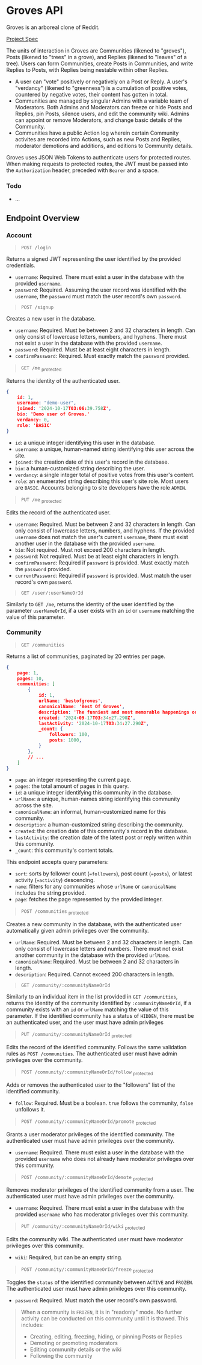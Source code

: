# Groves API
Groves is an arboreal clone of Reddit.

[Project Spec](https://www.theodinproject.com/lessons/node-path-nodejs-odin-book)

The units of interaction in Groves are Communities (likened to "groves"), Posts (likened to "trees" in a grove), and Replies (likened to "leaves" of a tree). Users can form Communities, create Posts in Communities, and write Replies to Posts, with Replies being nestable within other Replies. 

- A user can "vote" positively or negatively on a Post or Reply. A user's "verdancy" (likened to "greenness") is a cumulation of positive votes, countered by negative votes, their content has gotten in total.
- Communities are managed by singular Admins with a variable team of Moderators. Both Admins and Moderators can freeze or hide Posts and Replies, pin Posts, silence users, and edit the community wiki. Admins can appoint or remove Moderators, and change basic details of the Community.
- Communities have a public Action log wherein certain Community activites are recorded into Actions, such as new Posts and Replies, moderator demotions and additions, and editions to Community details.

Groves uses JSON Web Tokens to authenticate users for protected routes. When making requests to protected routes, the JWT must be passed into the `Authorization` header, preceded with `Bearer` and a space.

### Todo

- ...

## Endpoint Overview

### Account

> `POST /login`

Returns a signed JWT representing the user identified by the provided credentials.

- `username`: Required. There must exist a user in the database with the provided `username`.
- `password`: Required. Assuming the user record was identified with the `username`, the `password` must match the user record's own `password`.

> `POST /signup`

Creates a new user in the database.

- `username`: Required. Must be between 2 and 32 characters in length. Can only consist of lowercase letters, numbers, and hyphens. There must not exist a user in the database with the provided `username`.
- `password`: Required. Must be at least eight characters in length.
- `confirmPassword`: Required. Must exactly match the `password` provided.

> `GET /me` <sub>protected</sub>

Returns the identity of the authenticated user.

```json
{
    id: 1,
    username: "demo-user",
    joined: '2024-10-17T03:06:39.758Z',
    bio: 'Demo user of Groves.'
    verdancy: 0,
    role: 'BASIC'
}
```

- `id`: a unique integer identifying this user in the database.
- `username`: a unique, human-named string identifying this user across the site.
- `joined`: the creation date of this user's record in the database.
- `bio`: a human-customized string describing the user.
- `verdancy`: a single integer total of positive votes from this user's content.
- `role`: an enumerated string describing this user's site role. Most users are `BASIC`. Accounts belonging to site developers have the role `ADMIN`.

> `PUT /me` <sub>protected</sub> 

Edits the record of the authenticated user.

- `username`: Required. Must be between 2 and 32 characters in length. Can only consist of lowercase letters, numbers, and hyphens. If the provided `username` does not match the user's current `username`, there must exist another user in the database with the provided `username`.
- `bio`: Not required. Must not exceed 200 characters in length.
- `password`: Not required. Must be at least eight characters in length.
- `confirmPassword`: Required if `password` is provided. Must exactly match the `password` provided.
- `currentPassword`: Required if `password` is provided. Must match the user record's own `password`.

> `GET /user/:userNameOrId`

Similarly to `GET /me`, returns the identity of the user identified by the parameter `userNameOrId`, if a user exists with an `id` or `username` matching the value of this parameter.

### Community

> `GET /communities`

Returns a list of communities, paginated by 20 entries per page.

```json
{
    page: 1,
    pages: 10,
    communities: [
    	{
        	id: 1,
        	urlName: 'bestofgroves',
        	canonicalName: 'Best Of Groves',
        	description: 'The funniest and most memorable happenings on Groves.',
        	created: '2024-09-17T03:34:27.290Z',
        	lastActivity: '2024-10-17T03:34:27.290Z',
        	_count: {
            	followers: 100,
            	posts: 1000,
        	}
    	},
    	// ...
	]
}
```

- `page`: an integer representing the current page.
- `pages`: the total amount of pages in this query.
- `id`: a unique integer identifying this community in the database.
- `urlName`: a unique, human-names string identifying this community across the site.
- `canonicalName`: an informal, human-customized name for this community.
- `description`: a human-customized string describing the community.
- `created`: the creation date of this community's record in the database.
- `lastActivity`: the creation date of the latest post or reply written within this community.
- `_count`: this community's content totals.

This endpoint accepts query parameters:

- `sort`: sorts by follower count (`=followers`), post count (`=posts`), or latest activity (`=activity`) descending.
- `name`: filters for any communities whose `urlName` or `canonicalName` includes the string provided.
- `page`: fetches the page represented by the provided integer.

> `POST /communities` <sub>protected</sub> 

Creates a new community in the database, with the authenticated user automatically given admin privileges over the community.

- `urlName`: Required. Must be between 2 and 32 characters in length. Can only consist of lowercase letters and numbers. There must not exist another community in the database with the provided `urlName`.
- `canonicalName`: Required. Must be between 2 and 32 characters in length.
- `description`: Required. Cannot exceed 200 characters in length.

> `GET /community/:communityNameOrId`

Similarly to an individual item in the list provided in `GET /communities`, returns the identity of the community identified by `:communityNameOrId`, if a community exists with an `id` or `urlName` matching the value of this parameter. If the identified community has a status of `HIDDEN`, there must be an authenticated user, and the user must have admin privileges

> `PUT /community/:communityNameOrId`  <sub>protected</sub> 

Edits the record of the identified community. Follows the same validation rules as `POST /communities`. The authenticated user must have admin privileges over the community.

> `POST /community/:communityNameOrId/follow` <sub>protected</sub> 

Adds or removes the authenticated user to the "followers" list of the identified community.

- `follow`: Required. Must be a boolean. `true` follows the community, `false` unfollows it.

> `POST /community/:communityNameOrId/promote` <sub>protected</sub> 

Grants a user moderator privileges of the identified community. The authenticated user must have admin privileges over the community.

- `username`: Required. There must exist a user in the database with the provided `username` who does not already have moderator privileges over this community.

> `POST /community/:communityNameOrId/demote` <sub>protected</sub> 

Removes moderator privileges of the identified community from a user. The authenticated user must have admin privileges over the community.

- `username`: Required. There must exist a user in the database with the provided `username` who has moderator privileges over this community.

> `PUT /community/:communityNameOrId/wiki` <sub>protected</sub> 

Edits the community wiki. The authenticated user must have moderator privileges over this community.

- `wiki`: Required, but can be an empty string.

> `POST /community/:communityNameOrId/freeze` <sub>protected</sub> 

Toggles the `status` of the identified community between `ACTIVE` and `FROZEN`. The authenticated user must have admin privileges over this community.

- `password`: Required. Must match the user record's own password.

> When a community is `FROZEN`, it is in "readonly" mode. No further activity can be conducted on this community until it is thawed. This includes:
>
> - Creating, editing, freezing, hiding, or pinning Posts or Replies
> - Demoting or promoting moderators
> - Editing community details or the wiki
> - Following the community